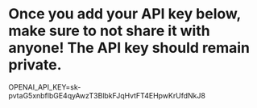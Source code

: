 # Once you add your API key below, make sure to not share it with anyone! The API key should remain private.
  

OPENAI_API_KEY=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